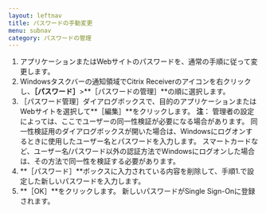 ```yaml
---
layout: leftnav
title: パスワードの手動変更
menu: subnav
category: パスワードの管理
---
```


1. アプリケーションまたはWebサイトのパスワードを、通常の手順に従って変更します。
1. Windowsタスクバーの通知領域でCitrix Receiverのアイコンを右クリックし、**［パスワード］**>**［パスワードの管理］**の順に選択します。
1. ［パスワード管理］ダイアログボックスで、目的のアプリケーションまたはWebサイトを選択して**［編集］**をクリックします。
**注**： 管理者の設定によっては、ここでユーザーの同一性検証が必要になる場合があります。 同一性検証用のダイアログボックスが開いた場合は、Windowsにログオンするときに使用したユーザー名とパスワードを入力します。 スマートカードなど、ユーザー名/パスワード以外の認証方法でWindowsにログオンした場合は、その方法で同一性を検証する必要があります。
1. **［パスワード］**ボックスに入力されている内容を削除して、手順1.で設定した新しいパスワードを入力します。
1. **［OK］**をクリックします。 新しいパスワードがSingle Sign-Onに登録されます。

